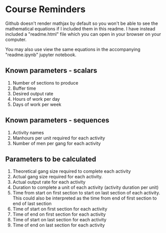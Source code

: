 # Course Reminders

Github doesn't render mathjax by default so you won't be able to see the mathematical equations if I included them in this readme. I have instead included a "readme.html" file which you can open in your browser on your computer.

You may also use view the same equations in the accompanying "readme.ipynb" jupyter notebook.

## Known parameters - scalars

1. Number of sections to produce
2. Buffer time
3. Desired output rate
4. Hours of work per day
5. Days of work per week

## Known parameters - sequences

1. Activity names
2. Manhours per unit required for each activity
3. Number of men per gang for each activity

## Parameters to be calculated

1. Theoretical gang size required to complete each activity
2. Actual gang size required for each activity.
3. Actual output rate for each activity
4. Duration to complete a unit of each activity (activity duration per unit)
5. Time from start on first section to start on last section of each activity. This could also be interpreted as the time from end of first section to end of last section
6. Time of start on first section for each activity
7. Time of end on first section for each activity
8. Time of start on last section for each activity
9. Time of end on last section for each activity
